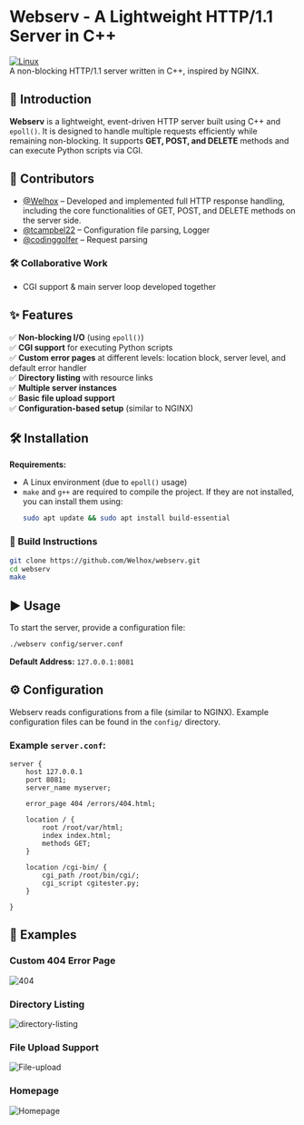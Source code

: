 # Webserv - A Lightweight HTTP/1.1 Server in C++  

[![Linux](https://img.shields.io/badge/Platform-Linux-blue.svg)](https://en.wikipedia.org/wiki/Linux)  
A non-blocking HTTP/1.1 server written in C++, inspired by NGINX.  

## 🚀 Introduction  
**Webserv** is a lightweight, event-driven HTTP server built using C++ and `epoll()`. It is designed to handle multiple requests efficiently while remaining non-blocking. It supports **GET, POST, and DELETE** methods and can execute Python scripts via CGI.  

## 👥 Contributors  
- [@Welhox](https://github.com/Welhox) – Developed and implemented full HTTP response handling, including the core functionalities of GET, POST, and DELETE methods on the server side.  
- [@tcampbel22](https://github.com/tcampbel22) – Configuration file parsing, Logger  
- [@codinggolfer](https://github.com/codinggolfer) – Request parsing  

### 🛠 Collaborative Work  
- CGI support & main server loop developed together  

## ✨ Features  
✅ **Non-blocking I/O** (using `epoll()`)  
✅ **CGI support** for executing Python scripts  
✅ **Custom error pages** at different levels: location block, server level, and default error handler  
✅ **Directory listing** with resource links  
✅ **Multiple server instances**  
✅ **Basic file upload support**  
✅ **Configuration-based setup** (similar to NGINX)  

## 🛠 Installation  

**Requirements:**  
- A Linux environment (due to `epoll()` usage)  
- `make` and `g++` are required to compile the project. If they are not installed, you can install them using:  
  ```sh
  sudo apt update && sudo apt install build-essential
  ```  

### 🔧 Build Instructions  
```sh
git clone https://github.com/Welhox/webserv.git
cd webserv
make
```

## ▶️ Usage  

To start the server, provide a configuration file:  
```sh
./webserv config/server.conf
```
**Default Address:** `127.0.0.1:8081`  

## ⚙️ Configuration  

Webserv reads configurations from a file (similar to NGINX). Example configuration files can be found in the `config/` directory.  

### Example `server.conf`:  
```nginx
server {
    host 127.0.0.1
    port 8081;
    server_name myserver;

    error_page 404 /errors/404.html;
    
    location / {
        root /root/var/html;
        index index.html;
        methods GET;
    }
    
    location /cgi-bin/ {
    	cgi_path /root/bin/cgi/;
    	cgi_script cgitester.py;
    }

}
```

## 📸 Examples  

### Custom 404 Error Page  
![404](https://github.com/user-attachments/assets/45b36325-2162-40e4-b890-5e463ff64b95)  

### Directory Listing  
![directory-listing](https://github.com/user-attachments/assets/63e2601c-079a-4ef0-9545-aafd4eece85b)  

### File Upload Support  
![File-upload](https://github.com/user-attachments/assets/183fd28f-aad0-40f8-9c6e-a3cc7fad411d)  

### Homepage  
![Homepage](https://github.com/user-attachments/assets/6bc92d3d-4dac-4da9-8593-1043c7c11e9e)  
